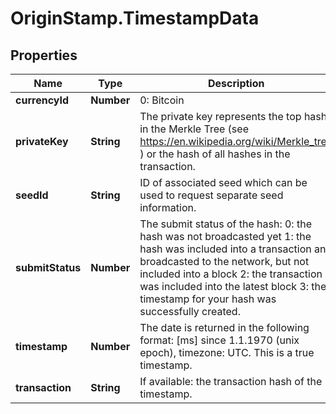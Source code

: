 # OriginStamp.TimestampData

## Properties
Name | Type | Description | Notes
------------ | ------------- | ------------- | -------------
**currencyId** | **Number** | 0: Bitcoin | [optional] 
**privateKey** | **String** | The private key represents the top hash in the Merkle Tree (see https://en.wikipedia.org/wiki/Merkle_tree ) or the hash of all hashes in the transaction. | [optional] 
**seedId** | **String** | ID of associated seed which can be used to request separate seed information. | [optional] 
**submitStatus** | **Number** | The submit status of the hash:   0: the hash was not broadcasted yet  1: the hash was included into a transaction and broadcasted to the network, but not included into a block  2: the transaction was included into the latest block  3: the timestamp for your hash was successfully created. | [optional] 
**timestamp** | **Number** | The date is returned in the following format: [ms] since 1.1.1970 (unix epoch), timezone: UTC. This is a true timestamp. | [optional] 
**transaction** | **String** | If available: the transaction hash of the timestamp. | [optional] 


